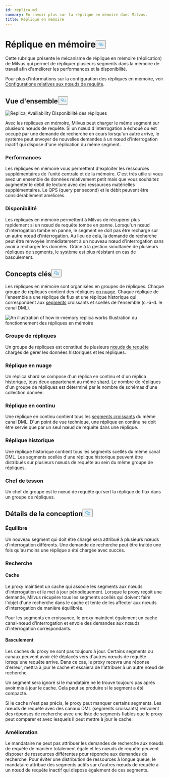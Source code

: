 ```yaml
---
id: replica.md
summary: En savoir plus sur la réplique en mémoire dans Milvus.
title: Réplique en mémoire
---
```

<h1 id="In-Memory-Replica" class="common-anchor-header">Réplique en mémoire<button data-href="#In-Memory-Replica" class="anchor-icon" translate="no">
      <svg translate="no"
        aria-hidden="true"
        focusable="false"
        height="20"
        version="1.1"
        viewBox="0 0 16 16"
        width="16"
      >
        <path
          fill="#0092E4"
          fill-rule="evenodd"
          d="M4 9h1v1H4c-1.5 0-3-1.69-3-3.5S2.55 3 4 3h4c1.45 0 3 1.69 3 3.5 0 1.41-.91 2.72-2 3.25V8.59c.58-.45 1-1.27 1-2.09C10 5.22 8.98 4 8 4H4c-.98 0-2 1.22-2 2.5S3 9 4 9zm9-3h-1v1h1c1 0 2 1.22 2 2.5S13.98 12 13 12H9c-.98 0-2-1.22-2-2.5 0-.83.42-1.64 1-2.09V6.25c-1.09.53-2 1.84-2 3.25C6 11.31 7.55 13 9 13h4c1.45 0 3-1.69 3-3.5S14.5 6 13 6z"
        ></path>
      </svg>
    </button></h1><p>Cette rubrique présente le mécanisme de réplique en mémoire (réplication) de Milvus qui permet de répliquer plusieurs segments dans la mémoire de travail afin d'améliorer les performances et la disponibilité.</p>
<p>Pour plus d'informations sur la configuration des répliques en mémoire, voir <a href="/docs/fr/v2.4.x/configure_querynode.md#queryNodereplicas">Configurations relatives aux nœuds de requête</a>.</p>
<h2 id="Overview" class="common-anchor-header">Vue d'ensemble<button data-href="#Overview" class="anchor-icon" translate="no">
      <svg translate="no"
        aria-hidden="true"
        focusable="false"
        height="20"
        version="1.1"
        viewBox="0 0 16 16"
        width="16"
      >
        <path
          fill="#0092E4"
          fill-rule="evenodd"
          d="M4 9h1v1H4c-1.5 0-3-1.69-3-3.5S2.55 3 4 3h4c1.45 0 3 1.69 3 3.5 0 1.41-.91 2.72-2 3.25V8.59c.58-.45 1-1.27 1-2.09C10 5.22 8.98 4 8 4H4c-.98 0-2 1.22-2 2.5S3 9 4 9zm9-3h-1v1h1c1 0 2 1.22 2 2.5S13.98 12 13 12H9c-.98 0-2-1.22-2-2.5 0-.83.42-1.64 1-2.09V6.25c-1.09.53-2 1.84-2 3.25C6 11.31 7.55 13 9 13h4c1.45 0 3-1.69 3-3.5S14.5 6 13 6z"
        ></path>
      </svg>
    </button></h2><p>
  
   <span class="img-wrapper"> <img translate="no" src="/docs/v2.4.x/assets/replica_availability.jpg" alt="Replica_Availiability" class="doc-image" id="replica_availiability" />
   </span> <span class="img-wrapper"> <span>Disponibilité des répliques</span> </span></p>
<p>Avec les répliques en mémoire, Milvus peut charger le même segment sur plusieurs nœuds de requête. Si un nœud d'interrogation a échoué ou est occupé par une demande de recherche en cours lorsqu'un autre arrive, le système peut envoyer de nouvelles demandes à un nœud d'interrogation inactif qui dispose d'une réplication du même segment.</p>
<h3 id="Performance" class="common-anchor-header">Performances</h3><p>Les répliques en mémoire vous permettent d'exploiter les ressources supplémentaires de l'unité centrale et de la mémoire. C'est très utile si vous avez un ensemble de données relativement petit mais que vous souhaitez augmenter le débit de lecture avec des ressources matérielles supplémentaires. Le QPS (query per second) et le débit peuvent être considérablement améliorés.</p>
<h3 id="Availability" class="common-anchor-header">Disponibilité</h3><p>Les répliques en mémoire permettent à Milvus de récupérer plus rapidement si un nœud de requête tombe en panne. Lorsqu'un nœud d'interrogation tombe en panne, le segment ne doit pas être rechargé sur un autre nœud d'interrogation. Au lieu de cela, la demande de recherche peut être renvoyée immédiatement à un nouveau nœud d'interrogation sans avoir à recharger les données. Grâce à la gestion simultanée de plusieurs répliques de segments, le système est plus résistant en cas de basculement.</p>
<h2 id="Key-Concepts" class="common-anchor-header">Concepts clés<button data-href="#Key-Concepts" class="anchor-icon" translate="no">
      <svg translate="no"
        aria-hidden="true"
        focusable="false"
        height="20"
        version="1.1"
        viewBox="0 0 16 16"
        width="16"
      >
        <path
          fill="#0092E4"
          fill-rule="evenodd"
          d="M4 9h1v1H4c-1.5 0-3-1.69-3-3.5S2.55 3 4 3h4c1.45 0 3 1.69 3 3.5 0 1.41-.91 2.72-2 3.25V8.59c.58-.45 1-1.27 1-2.09C10 5.22 8.98 4 8 4H4c-.98 0-2 1.22-2 2.5S3 9 4 9zm9-3h-1v1h1c1 0 2 1.22 2 2.5S13.98 12 13 12H9c-.98 0-2-1.22-2-2.5 0-.83.42-1.64 1-2.09V6.25c-1.09.53-2 1.84-2 3.25C6 11.31 7.55 13 9 13h4c1.45 0 3-1.69 3-3.5S14.5 6 13 6z"
        ></path>
      </svg>
    </button></h2><p>Les répliques en mémoire sont organisées en groupes de répliques. Chaque groupe de répliques contient des répliques <a href="https://milvus.io/docs/v2.1.x/glossary.md#Sharding">en nuage</a>. Chaque réplique de l'ensemble a une réplique de flux et une réplique historique qui correspondent aux <a href="https://milvus.io/docs/v2.1.x/glossary.md#Segment">segments</a> croissants et scellés de l'ensemble (c.-à-d. le canal DML).</p>
<p>
  
   <span class="img-wrapper"> <img translate="no" src="/docs/v2.4.x/assets/replica_group.png" alt="An illustration of how in-memory replica works" class="doc-image" id="an-illustration-of-how-in-memory-replica-works" />
   </span> <span class="img-wrapper"> <span>Illustration du fonctionnement des répliques en mémoire</span> </span></p>
<h3 id="Replica-group" class="common-anchor-header">Groupe de répliques</h3><p>Un groupe de répliques est constitué de plusieurs <a href="https://milvus.io/docs/v2.1.x/four_layers.md#Query-node">nœuds de requête</a> chargés de gérer les données historiques et les répliques.</p>
<h3 id="Shard-replica" class="common-anchor-header">Réplique en nuage</h3><p>Un réplica shard se compose d'un réplica en continu et d'un réplica historique, tous deux appartenant au même <a href="https://milvus.io/blog/deep-dive-1-milvus-architecture-overview.md#Shard">shard</a>. Le nombre de répliques d'un groupe de répliques est déterminé par le nombre de schémas d'une collection donnée.</p>
<h3 id="Streaming-replica" class="common-anchor-header">Réplique en continu</h3><p>Une réplique en continu contient tous les <a href="https://milvus.io/docs/v2.1.x/glossary.md#Segment">segments croissants</a> du même canal DML. D'un point de vue technique, une réplique en continu ne doit être servie que par un seul nœud de requête dans une réplique.</p>
<h3 id="Historical-replica" class="common-anchor-header">Réplique historique</h3><p>Une réplique historique contient tous les segments scellés du même canal DML. Les segments scellés d'une réplique historique peuvent être distribués sur plusieurs nœuds de requête au sein du même groupe de répliques.</p>
<h3 id="Shard-leader" class="common-anchor-header">Chef de tesson</h3><p>Un chef de groupe est le nœud de requête qui sert la réplique de flux dans un groupe de répliques.</p>
<h2 id="Design-Details" class="common-anchor-header">Détails de la conception<button data-href="#Design-Details" class="anchor-icon" translate="no">
      <svg translate="no"
        aria-hidden="true"
        focusable="false"
        height="20"
        version="1.1"
        viewBox="0 0 16 16"
        width="16"
      >
        <path
          fill="#0092E4"
          fill-rule="evenodd"
          d="M4 9h1v1H4c-1.5 0-3-1.69-3-3.5S2.55 3 4 3h4c1.45 0 3 1.69 3 3.5 0 1.41-.91 2.72-2 3.25V8.59c.58-.45 1-1.27 1-2.09C10 5.22 8.98 4 8 4H4c-.98 0-2 1.22-2 2.5S3 9 4 9zm9-3h-1v1h1c1 0 2 1.22 2 2.5S13.98 12 13 12H9c-.98 0-2-1.22-2-2.5 0-.83.42-1.64 1-2.09V6.25c-1.09.53-2 1.84-2 3.25C6 11.31 7.55 13 9 13h4c1.45 0 3-1.69 3-3.5S14.5 6 13 6z"
        ></path>
      </svg>
    </button></h2><h3 id="Balance" class="common-anchor-header">Équilibre</h3><p>Un nouveau segment qui doit être chargé sera attribué à plusieurs nœuds d'interrogation différents. Une demande de recherche peut être traitée une fois qu'au moins une réplique a été chargée avec succès.</p>
<h3 id="Search" class="common-anchor-header">Recherche</h3><h4 id="Cache" class="common-anchor-header">Cache</h4><p>Le proxy maintient un cache qui associe les segments aux nœuds d'interrogation et le met à jour périodiquement. Lorsque le proxy reçoit une demande, Milvus récupère tous les segments scellés qui doivent faire l'objet d'une recherche dans le cache et tente de les affecter aux nœuds d'interrogation de manière équilibrée.</p>
<p>Pour les segments en croissance, le proxy maintient également un cache canal-nœud d'interrogation et envoie des demandes aux nœuds d'interrogation correspondants.</p>
<h4 id="Failover" class="common-anchor-header">Basculement</h4><p>Les caches du proxy ne sont pas toujours à jour. Certains segments ou canaux peuvent avoir été déplacés vers d'autres nœuds de requête lorsqu'une requête arrive. Dans ce cas, le proxy recevra une réponse d'erreur, mettra à jour le cache et essaiera de l'attribuer à un autre nœud de recherche.</p>
<p>Un segment sera ignoré si le mandataire ne le trouve toujours pas après avoir mis à jour le cache. Cela peut se produire si le segment a été compacté.</p>
<p>Si le cache n'est pas précis, le proxy peut manquer certains segments. Les nœuds de requête avec des canaux DML (segments croissants) renvoient des réponses de recherche avec une liste de segments fiables que le proxy peut comparer et avec lesquels il peut mettre à jour le cache.</p>
<h3 id="Enhancement" class="common-anchor-header">Amélioration</h3><p>Le mandataire ne peut pas attribuer les demandes de recherche aux nœuds de requête de manière totalement égale et les nœuds de requête peuvent disposer de ressources différentes pour répondre aux demandes de recherche. Pour éviter une distribution de ressources à longue queue, le mandataire attribue des segments actifs sur d'autres nœuds de requête à un nœud de requête inactif qui dispose également de ces segments.</p>
